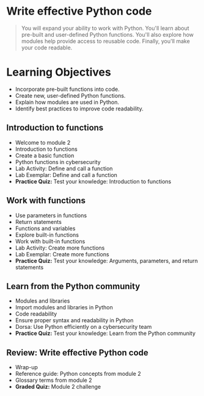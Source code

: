 # Write effective Python code
> You will expand your ability to work with Python. You'll learn about pre-built and user-defined Python functions. You'll also explore how modules help provide access to reusable code. Finally, you'll make your code readable.
# Learning Objectives
- Incorporate pre-built functions into code.
- Create new, user-defined Python functions.
- Explain how modules are used in Python.
- Identify best practices to improve code readability.
## Introduction to functions
- Welcome to module 2
- Introduction to functions
- Create a basic function
- Python functions in cybersecurity
- Lab Activity: Define and call a function
- Lab Exemplar: Define and call a function
- **Practice Quiz:** Test your knowledge: Introduction to functions
## Work with functions
- Use parameters in functions
- Return statements
- Functions and variables
- Explore built-in functions
- Work with built-in functions
- Lab Activity: Create more functions
- Lab Exemplar: Create more functions
- **Practice Quiz:** Test your knowledge: Arguments, parameters, and return statements
## Learn from the Python community
- Modules and libraries
- Import modules and libraries in Python
- Code readability
- Ensure proper syntax and readability in Python
- Dorsa: Use Python efficiently on a cybersecurity team
- **Practice Quiz:** Test your knowledge: Learn from the Python community
## Review: Write effective Python code
- Wrap-up
- Reference guide: Python concepts from module 2
- Glossary terms from module 2
- **Graded Quiz:** Module 2 challenge
